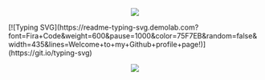 <!--页面顶部-->
<p align="center">
<img src="https://capsule-render.vercel.app/api?type=waving&color=timeGradient&height=300&&section=header&text={HI THERE!}&fontSize=90&fontAlign=50&fontAlignY=30&desc={I'm Azir!}&descAlign=50&descSize=30&descAlignY=60&animation=twinkling" />
</p>
<!--打字机效果动图-->
[![Typing SVG](https://readme-typing-svg.demolab.com?font=Fira+Code&weight=600&pause=1000&color=75F7EB&random=false&width=435&lines=Welcome+to+my+Github+profile+page!)](https://git.io/typing-svg)

<!--
**DRaz1r/DRaz1r** is a ✨ _special_ ✨ repository because its `README.md` (this file) appears on your GitHub profile.

Here are some ideas to get you started:

- 🔭 I’m currently working on ...
- 🌱 I’m currently learning ...
- 👯 I’m looking to collaborate on ...
- 🤔 I’m looking for help with ...
- 💬 Ask me about ...
- 📫 How to reach me: ...
- 😄 Pronouns: ...
- ⚡ Fun fact: ...
-->

<p align="center">
<img src="https://capsule-render.vercel.app/api?type=waving&color=timeGradient&height=300&&section=footer&text={THE END!}&fontSize=90&fontAlign=50&fontAlignY=70&desc={Hope your program is bug-free!}&descAlign=50&descSize=30&descAlignY=40&animation=twinkling" />
</p>

